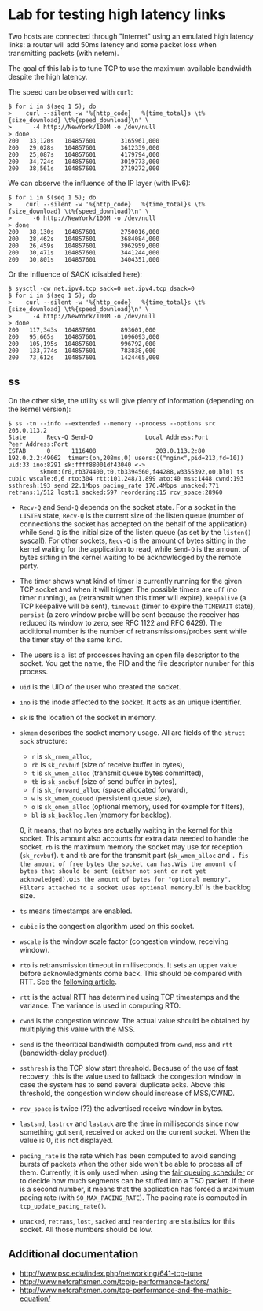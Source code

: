 # Lab for testing high latency links

Two hosts are connected through "Internet" using an emulated high
latency links: a router will add 50ms latency and some packet loss
when transmitting packets (with netem).

The goal of this lab is to tune TCP to use the maximum available
bandwidth despite the high latency.

The speed can be observed with `curl`:

    $ for i in $(seq 1 5); do
    >    curl --silent -w '%{http_code}   %{time_total}s \t%{size_download} \t%{speed_download}\n' \
    >      -4 http://NewYork/100M -o /dev/null
    > done
    200   33,120s   104857601       3165961,000
    200   29,028s   104857601       3612339,000
    200   25,087s   104857601       4179794,000
    200   34,724s   104857601       3019773,000
    200   38,561s   104857601       2719272,000

We can observe the influence of the IP layer (with IPv6):

    $ for i in $(seq 1 5); do
    >    curl --silent -w '%{http_code}   %{time_total}s \t%{size_download} \t%{speed_download}\n' \
    >      -6 http://NewYork/100M -o /dev/null
    > done
    200   38,130s   104857601       2750016,000
    200   28,462s   104857601       3684084,000
    200   26,459s   104857601       3962959,000
    200   30,471s   104857601       3441244,000
    200   30,801s   104857601       3404351,000

Or the influence of SACK (disabled here):

    $ sysctl -qw net.ipv4.tcp_sack=0 net.ipv4.tcp_dsack=0
    $ for i in $(seq 1 5); do
    >    curl --silent -w '%{http_code}   %{time_total}s \t%{size_download} \t%{speed_download}\n' \
    >      -4 http://NewYork/100M -o /dev/null
    > done
    200   117,343s  104857601       893601,000
    200   95,665s   104857601       1096093,000
    200   105,195s  104857601       996792,000
    200   133,774s  104857601       783838,000
    200   73,612s   104857601       1424465,000

## ss

On the other side, the utility `ss` will give plenty of information (depending on the kernel version):

    $ ss -tn --info --extended --memory --process --options src 203.0.113.2
    State      Recv-Q Send-Q               Local Address:Port                 Peer Address:Port
    ESTAB      0      1116408                 203.0.113.2:80                      192.0.2.2:49062  timer:(on,208ms,0) users:(("nginx",pid=213,fd=10)) uid:33 ino:8291 sk:ffff88001df43040 <->
             skmem:(r0,rb374400,t0,tb3394560,f44288,w3355392,o0,bl0) ts cubic wscale:6,6 rto:304 rtt:101.248/1.899 ato:40 mss:1448 cwnd:193 ssthresh:193 send 22.1Mbps pacing_rate 176.4Mbps unacked:771 retrans:1/512 lost:1 sacked:597 reordering:15 rcv_space:28960

 - `Recv-Q` and `Send-Q` depends on the socket state. For a socket in
   the `LISTEN` state, `Recv-Q` is the current size of the listen
   queue (number of connections the socket has accepted on the behalf
   of the application) while `Send-Q` is the initial size of the
   listen queue (as set by the `listen()` syscall). For other sockets,
   `Recv-Q` is the amount of bytes sitting in the kernel waiting for
   the application to read, while `Send-Q` is the amount of bytes
   sitting in the kernel waiting to be acknowledged by the remote
   party.

 - The timer shows what kind of timer is currently running for the
   given TCP socket and when it will trigger. The possible timers are
   `off` (no timer running), `on` (retransmit when this timer will
   expire), `keepalive` (a TCP keepalive will be sent), `timewait`
   (timer to expire the `TIMEWAIT` state), `persist` (a zero window
   probe will be sent because the receiver has reduced its window to
   zero, see RFC 1122 and RFC 6429). The additional number is the
   number of retransmissions/probes sent while the timer stay of the
   same kind.

 - The users is a list of processes having an open file descriptor to
   the socket. You get the name, the PID and the file descriptor
   number for this process.

 - `uid` is the UID of the user who created the socket.

 - `ino` is the inode affected to the socket. It acts as an unique identifier.

 - `sk` is the location of the socket in memory.

 - `skmem` describes the socket memory usage. All are fields of the
   `struct sock` structure:

      - `r` is `sk_rmem_alloc`,
      - `rb` is `sk_rcvbuf` (size of receive buffer in bytes),
      - `t` is `sk_wmem_alloc` (transmit queue bytes committed),
      - `tb` is `sk_sndbuf` (size of send buffer in bytes),
      - `f` is `sk_forward_alloc` (space allocated forward),
      - `w` is `sk_wmem_queued` (persistent queue size),
      - `o` is `sk_omem_alloc` (optional memory, used for example for filters),
      - `bl` is `sk_backlog.len` (memory for backlog).

   0, it means, that no bytes are actually waiting in the kernel for
   this socket. This amount also accounts for extra data needed to
   handle the socket. `rb` is the maximum memory the socket may use
   for reception (`sk_rcvbuf`). `t` and `tb` are for the transmit part
   (`sk_wmem_alloc` and `. `f` is the amount of free bytes the socket
   can has. `w` is the amount of bytes that should be sent (either not
   sent or not yet acknowledged). `o` is the amount of bytes for
   "optional memory". Filters attached to a socket uses optional
   memory. `bl` is the backlog size.

 - `ts` means timestamps are enabled.

 - `cubic` is the congestion algorithm used on this socket.

 - `wscale` is the window scale factor (congestion window, receiving window).

 - `rto` is retransmission timeout in milliseconds. It sets an upper
    value before acknowledgments come back. This should be compared
    with RTT. See the
    [following article](http://sgros.blogspot.fr/2012/02/calculating-tcp-rto.html).

 - `rtt` is the actual RTT has determined using TCP timestamps and
    the variance. The variance is used in computing RTO.

 - `cwnd` is the congestion window. The actual value should be
   obtained by multiplying this value with the MSS.

 - `send` is the theoritical bandwidth computed from `cwnd`, `mss` and
   `rtt` (bandwidth-delay product).

 - `ssthresh` is the TCP slow start threshold. Because of the use of
    fast recovery, this is the value used to fallback the congestion
    window in case the system has to send several duplicate
    acks. Above this threshold, the congestion window should increase
    of MSS/CWND.

 - `rcv_space` is twice (??) the advertised receive window in bytes.

 - `lastsnd`, `lastrcv` and `lastack` are the time in milliseconds
   since now something got sent, received or acked on the current
   socket. When the value is 0, it is not displayed.

 - `pacing_rate` is the rate which has been computed to avoid sending
   bursts of packets when the other side won't be able to process all
   of them. Currently, it is only used when using the
   [fair queuing scheduler](https://lwn.net/Articles/565421/) or to
   decide how much segments can be stuffed into a TSO packet. If there
   is a second number, it means that the application has forced a
   maximum pacing rate (with `SO_MAX_PACING_RATE`). The pacing rate is
   computed in `tcp_update_pacing_rate()`.

 - `unacked`, `retrans`, `lost`, `sacked` and `reordering` are
   statistics for this socket. All those numbers should be low.

## Additional documentation

 - http://www.psc.edu/index.php/networking/641-tcp-tune
 - http://www.netcraftsmen.com/tcpip-performance-factors/
 - http://www.netcraftsmen.com/tcp-performance-and-the-mathis-equation/
